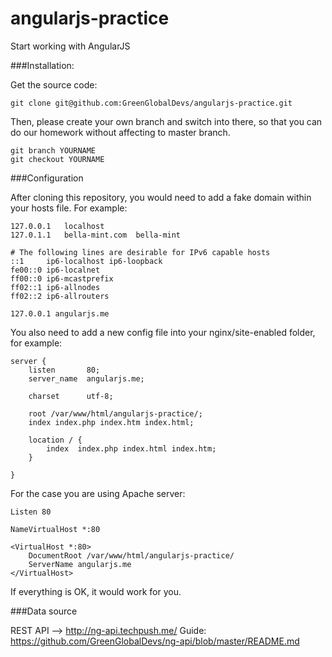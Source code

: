 # angularjs-practice
Start working with AngularJS



###Installation:

Get the source code:

```
git clone git@github.com:GreenGlobalDevs/angularjs-practice.git
```

Then, please create your own branch and switch into there, so that you can do our homework without affecting to master branch.

```
git branch YOURNAME
git checkout YOURNAME
```

###Configuration

After cloning this repository, you would need to add a fake domain within your hosts file. For example:

```
127.0.0.1   localhost
127.0.1.1   bella-mint.com  bella-mint

# The following lines are desirable for IPv6 capable hosts
::1     ip6-localhost ip6-loopback
fe00::0 ip6-localnet
ff00::0 ip6-mcastprefix
ff02::1 ip6-allnodes
ff02::2 ip6-allrouters

127.0.0.1 angularjs.me
```


You also need to add a new config file into your nginx/site-enabled folder, for example:

```
server {
    listen       80;
    server_name  angularjs.me;

    charset      utf-8;

    root /var/www/html/angularjs-practice/;
    index index.php index.htm index.html;

    location / {
        index  index.php index.html index.htm;
    }

}
```

For the case you are using Apache server:

```
Listen 80

NameVirtualHost *:80

<VirtualHost *:80>
    DocumentRoot /var/www/html/angularjs-practice/
    ServerName angularjs.me
</VirtualHost>
```

If everything is OK, it would work for you.


###Data source

REST API --> http://ng-api.techpush.me/
Guide: https://github.com/GreenGlobalDevs/ng-api/blob/master/README.md

